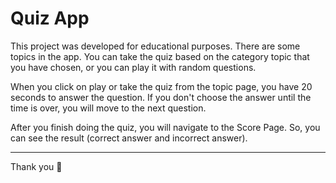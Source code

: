 # Quiz App

This project was developed for educational purposes.
There are some topics in the app. You can take the quiz based on the category topic that you have chosen, or you can play it with random questions.

When you click on play or take the quiz from the topic page, you have 20 seconds to answer the question. If you don't choose the answer until the time is over, you will move to the next question.

After you finish doing the quiz, you will navigate to the Score Page.
So, you can see the result (correct answer and incorrect answer).

___

Thank you 🚀
